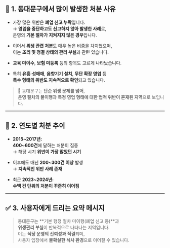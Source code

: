 ## 🧾 1. 동대문구에서 많이 발생한 처분 사유

- 가장 많은 위반은 **폐업 신고 누락**입니다.  
  → **영업을 중단하고도 신고하지 않아 발생한 사례**로,  
  운영의 **기본 절차가 지켜지지 않은 경우**입니다.

- 이어서 **위생 관련 처분**도 매우 높은 비중을 차지했으며,  
  이는 **조리 및 청결 상태의 관리 부실**과 관련 있습니다.

- **교육 미이수**, **보험 미등록** 등의 항목도 고르게 나타났습니다.

- 특히 **유흥·성매매**, **음향기기 설치**, **무단 확장 영업** 등  
  **특수 형태의 위반도 지속적으로 확인**되고 있습니다.

> 📌 동대문구는 **단순 위생 문제를 넘어**,  
> **운영 절차의 불이행과 특정 영업 형태에 대한 법적 위반이 혼재된 지역**으로 보입니다.

---

## 📆 2. 연도별 처분 추이

- **2015~2017년:**  
  **400~600건**에 달하는 처분이 집중  
  → 해당 시기 **위반이 가장 많았던 시기**

- 이후에도 매년 **200~300건 이상** 발생  
  → **지속적인 위반 사례 존재**

- 최근 **2023~2024년:**  
  **수백 건 단위의 처분이 꾸준히 이어짐**

---

## ✅ 3. 사용자에게 드리는 요약 메시지

> 동대문구는 **기본 행정 절차 미이행(폐업 신고 등)**과  
> **위생관리 부실**이 반복적으로 나타나는 지역입니다.  
> 이는 **식당 운영의 신뢰성과 직결**되며,  
> 사용자 입장에서 **불확실한 식사 환경**으로 이어질 수 있습니다.
